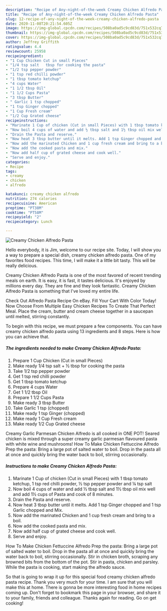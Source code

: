 ```yaml
---
description: "Recipe of Any-night-of-the-week Creamy Chicken Alfredo Pasta"
title: "Recipe of Any-night-of-the-week Creamy Chicken Alfredo Pasta"
slug: 12-recipe-of-any-night-of-the-week-creamy-chicken-alfredo-pasta
date: 2020-11-08T20:21:54.605Z
image: https://img-global.cpcdn.com/recipes/508ba0ad5c9cd83d/751x532cq70/creamy-chicken-alfredo-pasta-recipe-main-photo.jpg
thumbnail: https://img-global.cpcdn.com/recipes/508ba0ad5c9cd83d/751x532cq70/creamy-chicken-alfredo-pasta-recipe-main-photo.jpg
cover: https://img-global.cpcdn.com/recipes/508ba0ad5c9cd83d/751x532cq70/creamy-chicken-alfredo-pasta-recipe-main-photo.jpg
author: Jeffrey Griffith
ratingvalue: 4.4
reviewcount: 25958
recipeingredient:
- "1 Cup Chicken Cut in small Pieces"
- "1/4 tsp salt   tbsp for cooking the pasta"
- "1/2 tsp pepper powder"
- "1 tsp red chilli powder"
- "1 tbsp tomato ketchup"
- "4 cups Water"
- "1 1/2 tbsp Oil"
- "1 1/2 Cups Pasta"
- "3 tbsp Butter"
- " Garlic 1 tsp chopped"
- "1 tsp Ginger chopped"
- "1 Cup Fresh cream"
- "1/2 Cup Grated cheese"
recipeinstructions:
- "Marinate 1 Cup of chicken (Cut in small Pieces) with 1 tbsp tomato ketchup, 1 tsp red chilli powder, ½ tsp pepper powder and ¼ tsp salt"
- "Now boil 4 cups of water and add ½ tbsp salt and 1½ tbsp oil mix well and add 1½ cups of Pasta and cook of 8 minutes."
- "Drain the Pasta and reserve."
- "Now heat 3 tbsp butter until it melts. Add 1 tsp Ginger chopped and 1 tsp Garlic chopped and Mix."
- "Now add the marinated Chicken and 1 cup fresh cream and bring to a boil."
- "Now add the cooked pasta and mix."
- "Now add half cup of grated cheese and cook well."
- "Serve and enjoy."
categories:
- Recipe
tags:
- creamy
- chicken
- alfredo

katakunci: creamy chicken alfredo 
nutrition: 274 calories
recipecuisine: American
preptime: "PT38M"
cooktime: "PT58M"
recipeyield: "2"
recipecategory: Lunch

---
```



![Creamy Chicken Alfredo Pasta](https://img-global.cpcdn.com/recipes/508ba0ad5c9cd83d/751x532cq70/creamy-chicken-alfredo-pasta-recipe-main-photo.jpg)

Hello everybody, it is Jim, welcome to our recipe site. Today, I will show you a way to prepare a special dish, creamy chicken alfredo pasta. One of my favorites food recipes. This time, I will make it a little bit tasty. This will be really delicious.

Creamy Chicken Alfredo Pasta is one of the most favored of recent trending meals on earth. It is easy, it is fast, it tastes delicious. It's enjoyed by millions every day. They are fine and they look fantastic. Creamy Chicken Alfredo Pasta is something that I've loved my entire life.

Check Out Alfredo Pasta Recipe On eBay. Fill Your Cart With Color Today! Now Choose From Multiple Easy Chicken Recipes To Create That Perfect Meal. Place the cream, butter and cream cheese together in a saucepan until melted, stirring constantly.


To begin with this recipe, we must prepare a few components. You can have creamy chicken alfredo pasta using 13 ingredients and 8 steps. Here is how you can achieve that.

<!--inarticleads1-->

##### The ingredients needed to make Creamy Chicken Alfredo Pasta:

1. Prepare 1 Cup Chicken (Cut in small Pieces)
1. Make ready 1/4 tsp salt + ½ tbsp for cooking the pasta
1. Take 1/2 tsp pepper powder
1. Get 1 tsp red chilli powder
1. Get 1 tbsp tomato ketchup
1. Prepare 4 cups Water
1. Get 1 1/2 tbsp Oil
1. Prepare 1 1/2 Cups Pasta
1. Make ready 3 tbsp Butter
1. Take  Garlic 1 tsp (chopped)
1. Make ready 1 tsp Ginger (chopped)
1. Make ready 1 Cup Fresh cream
1. Make ready 1/2 Cup Grated cheese


Creamy Garlic Parmesan Chicken Alfredo is all cooked in ONE POT! Seared chicken is mixed through a super creamy garlic parmesan flavoured pasta with white wine and mushrooms! How To Make Chicken Fettuccine Alfredo Prep the pasta: Bring a large pot of salted water to boil. Drop in the pasta all at once and quickly bring the water back to boil, stirring occasionally. 

<!--inarticleads2-->

##### Instructions to make Creamy Chicken Alfredo Pasta:

1. Marinate 1 Cup of chicken (Cut in small Pieces) with 1 tbsp tomato ketchup, 1 tsp red chilli powder, ½ tsp pepper powder and ¼ tsp salt
1. Now boil 4 cups of water and add ½ tbsp salt and 1½ tbsp oil mix well and add 1½ cups of Pasta and cook of 8 minutes.
1. Drain the Pasta and reserve.
1. Now heat 3 tbsp butter until it melts. Add 1 tsp Ginger chopped and 1 tsp Garlic chopped and Mix.
1. Now add the marinated Chicken and 1 cup fresh cream and bring to a boil.
1. Now add the cooked pasta and mix.
1. Now add half cup of grated cheese and cook well.
1. Serve and enjoy.


How To Make Chicken Fettuccine Alfredo Prep the pasta: Bring a large pot of salted water to boil. Drop in the pasta all at once and quickly bring the water back to boil, stirring occasionally. Stir in chicken broth, scraping any browned bits from the bottom of the pot. Stir in pasta, chicken and parsley. While the pasta is cooking, start making the alfredo sauce. 

So that is going to wrap it up for this special food creamy chicken alfredo pasta recipe. Thank you very much for your time. I am sure that you will make this at home. There is gonna be more interesting food in home recipes coming up. Don't forget to bookmark this page in your browser, and share it to your family, friends and colleague. Thanks again for reading. Go on get cooking!
